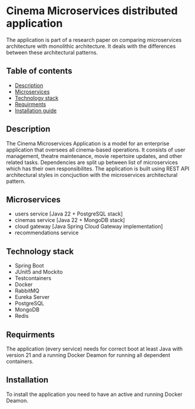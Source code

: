 # Cinema Microservices distributed application

The application is part of a research paper on comparing microservices architecture with monolithic architecture. It deals with the differences between these architectural patterns.

## Table of contents
* [Description](#description)
* [Microservices](#microservices)
* [Technology stack](#technology-stack)
* [Requirments](#requirments)
* [Installation guide](#installation)

## Description
The Cinema Microservices Application is a model for an enterprise application that oversees all cinema-based operations. It consists of user management, theatre maintenance, movie repertoire updates, and other related tasks. Dependencies are split up between list of microservices which has their own responsibilites. The application is built using REST API architectural styles in concjuction with the microservices architectural pattern.

## Microservices
* users service [Java 22 + PostgreSQL stack]
* cinemas service [Java 22 + MongoDB stack]
* cloud gateway [Java Spring Cloud Gateway implementation]
* recommendations service

## Technology stack
* Spring Boot
* JUnit5 and Mockito
* Testcontainers
* Docker
* RabbitMQ
* Eureka Server
* PostgreSQL
* MongoDB
* Redis

## Requirments
The application (every service) needs for correct boot at least Java with version 21 and a running Docker Deamon for running all dependent containers.

## Installation
To install the application you need to have an active and running Docker Deamon.
